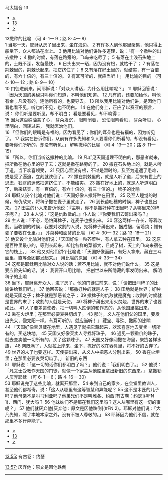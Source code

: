 ﻿





 马太福音 13




* [<](bible/MAT12.md)
* [13](bible/MAT.md)
* [>](bible/MAT14.md)



 
13撒种的比喻 （可 4· 1— 9；路 8· 4— 8）  
1 当那一天，耶稣从房子里出来，坐在海边。 
2 有许多人到他那里聚集，他只得上船坐下，众人都站在岸上。 
3 他用比喻对他们讲许多道理，说：「有一个撒种的出去撒种； 
4 撒的时候，有落在路旁的，飞鸟来吃尽了； 
5 有落在土浅石头地上的，土既不深，发苗最快， 
6 日头出来一晒，因为没有根，就枯干了； 
7 有落在荆棘里的，荆棘长起来，把它挤住了； 
8 又有落在好土里的，就结实，有一百倍的，有六十倍的，有三十倍的。 
9 有耳可听的，就应当听！」 用比喻的目的 （可 4· 10— 12；路 8· 9— 10）  
10 门徒进前来，问耶稣说：「对众人讲话，为什么用比喻呢？」 
11 耶稣回答说：「因为天国的奥秘只叫你们知道，不叫他们知道。 
12 凡有的，还要加给他，叫他有余；凡没有的，连他所有的，也要夺去。 
13 所以我用比喻对他们讲，是因他们看也看不见，听也听不见，也不明白。 
14 在他们身上，正应了以赛亚的预言，说： 你们听是要听见，却不明白； 看是要看见，却不晓得；  
15 因为这百姓油蒙了心， 耳朵发沉， 眼睛闭着， 恐怕眼睛看见， 耳朵听见， 心里明白，回转过来， 我就医治他们。  
16 「但你们的眼睛是有福的，因为看见了；你们的耳朵也是有福的，因为听见了。 
17 我实在告诉你们，从前有许多先知和义人要看你们所看的，却没有看见，要听你们所听的，却没有听见。」 解明撒种的比喻 （可 4· 13— 20；路 8· 11— 15）  
18 「所以，你们当听这撒种的比喻。 
19 凡听见天国道理不明白的，那恶者就来，把所撒在他心里的夺了去；这就是撒在路旁的了。 
20 撒在石头地上的，就是人听了道，当下欢喜领受， 
21 只因心里没有根，不过是暂时的，及至为道遭了患难，或是受了逼迫，立刻就跌倒了。 
22 撒在荆棘里的，就是人听了道，后来有世上的思虑、钱财的迷惑把道挤住了，不能结实。 
23 撒在好地上的，就是人听道明白了，后来结实，有一百倍的，有六十倍的，有三十倍的。」 稗子的比喻  
24 耶稣又设个比喻对他们说：「天国好像人撒好种在田里， 
25 及至人睡觉的时候，有仇敌来，将稗子撒在麦子里就走了。 
26 到长苗吐穗的时候，稗子也显出来。 
27 田主的仆人来告诉他说：『主啊，你不是撒好种在田里吗？从哪里来的稗子呢？』 
28 主人说：『这是仇敌做的。』仆人说：『你要我们去薅出来吗？』 
29 主人说：『不必，恐怕薅稗子，连麦子也拔出来。 
30 容这两样一齐长，等着收割。当收割的时候，我要对收割的人说，先将稗子薅出来，捆成捆，留着烧；惟有麦子要收在仓里。』」 芥菜种和面酵的比喻 （可 4· 30— 32；路 13· 18— 21）  
31 他又设个比喻对他们说：「天国好像一粒芥菜种，有人拿去种在田里。 
32 这原是百种里最小的，等到长起来，却比各样的菜都大，且成了树，天上的飞鸟来宿在它的枝上。」 
33 他又对他们讲个比喻说：「天国好像面酵，有妇人拿来，藏在三斗面里，直等全团都发起来。」 用比喻的原因 （可 4· 33— 34）  
34 这都是耶稣用比喻对众人说的话；若不用比喻，就不对他们说什么。 
35 这是要应验先知的话，说： 我要开口用比喻， 把创世以来所隐藏的事发明出来。 解明稗子的比喻  
36 当下，耶稣离开众人，进了房子。他的门徒进前来，说：「请把田间稗子的比喻讲给我们听。」 
37 他回答说：「那撒好种的就是人子； 
38 田地就是世界；好种就是天国之子；稗子就是那恶者之子； 
39 撒稗子的仇敌就是魔鬼；收割的时候就是世界的末了；收割的人就是天使。 
40 将稗子薅出来用火焚烧，世界的末了也要如此。 
41 人子要差遣使者，把一切叫人跌倒的和作恶的，从他国里挑出来， 
42 丢在火炉里；在那里必要哀哭切齿了。 
43 那时，义人在他们父的国里，要发出光来，像太阳一样。有耳可听的，就应当听！」 藏宝、寻珠、撒网的比喻  
44 「天国好像宝贝藏在地里，人遇见了就把它藏起来，欢欢喜喜地去变卖一切所有的，买这块地。 
45 天国又好像买卖人寻找好珠子， 
46 遇见一颗重价的珠子，就去变卖他一切所有的，买了这颗珠子。 
47 天国又好像网撒在海里，聚拢各样水族， 
48 网既满了，人就拉上岸来，坐下，拣好的收在器具里，将不好的丢弃了。 
49 世界的末了也要这样。天使要出来，从义人中把恶人分别出来， 
50 丢在火炉里；在那里必要哀哭切齿了。」 新旧的东西  
51  耶稣说：「这一切的话你们都明白了吗？」他们说：「我们明白了。」 
52 他说：「凡文士受教作天国的门徒，就像一个家主从他库里拿出新旧的东西来。」 拿撒勒人厌弃耶稣 （可 6· 1— 6；路 4· 16— 30）  
53 耶稣说完了这些比喻，就离开那里， 
54 来到自己的家乡，在会堂里教训人，甚至他们都希奇，说：「这人从哪里有这等智慧和异能呢？ 
55 这不是木匠的儿子吗？他母亲不是叫马利亚吗？他弟兄们不是叫雅各、约西[有古卷：约瑟](#FN 1)、西门、犹大吗？ 
56 他妹妹们不是都在我们这里吗？这人从哪里有这一切的事呢？」 
57 他们就厌弃他[厌弃他：原文是因他跌倒](#FN 2)。耶稣对他们说：「大凡先知，除了本地本家之外，没有不被人尊敬的。」 
58 耶稣因为他们不信，就在那里不多行异能了。 
* [<](bible/MAT12.md)
* [13](bible/MAT.md)
* [>](bible/MAT14.md)





---


[13:55:](#V55)
有古卷：约瑟


[13:57:](#V57)
厌弃他：原文是因他跌倒




---










